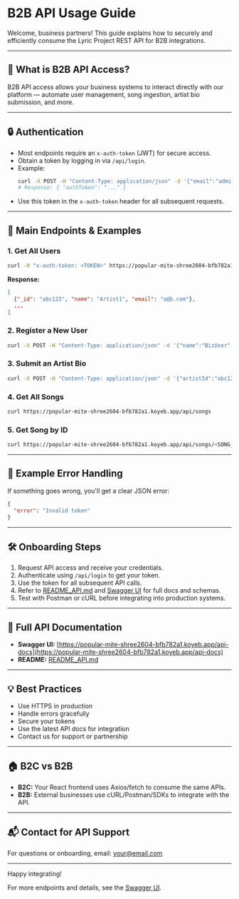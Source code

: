 # B2B API Usage Guide

Welcome, business partners! This guide explains how to securely and efficiently consume the Lyric Project REST API for B2B integrations.

---

## 🤝 What is B2B API Access?
B2B API access allows your business systems to interact directly with our platform — automate user management, song ingestion, artist bio submission, and more.

---

## 🔒 Authentication
- Most endpoints require an `x-auth-token` (JWT) for secure access.
- Obtain a token by logging in via `/api/login`.
- Example:
  ```sh
  curl -X POST -H "Content-Type: application/json" -d '{"email":"admin@email.com","password":"yourpass"}' https://popular-mite-shree2604-bfb782a1.koyeb.app/api/login
  # Response: { "authToken": "..." }
  ```
- Use this token in the `x-auth-token` header for all subsequent requests.

---

## 📘 Main Endpoints & Examples

### 1. Get All Users
```sh
curl -H "x-auth-token: <TOKEN>" https://popular-mite-shree2604-bfb782a1.koyeb.app/api/users
```
**Response:**
```json
[
  {"_id": "abc123", "name": "Artist1", "email": "a@b.com"},
  ...
]
```

### 2. Register a New User
```sh
curl -X POST -H "Content-Type: application/json" -d '{"name":"BizUser","email":"biz@email.com","password":"pass"}' https://popular-mite-shree2604-bfb782a1.koyeb.app/api/users
```

### 3. Submit an Artist Bio
```sh
curl -X POST -H "Content-Type: application/json" -d '{"artistId":"abc123","bio":"My new bio"}' https://popular-mite-shree2604-bfb782a1.koyeb.app/api/bio
```

### 4. Get All Songs
```sh
curl https://popular-mite-shree2604-bfb782a1.koyeb.app/api/songs
```

### 5. Get Song by ID
```sh
curl https://popular-mite-shree2604-bfb782a1.koyeb.app/api/songs/<SONG_ID>
```

---

## 📨 Example Error Handling
If something goes wrong, you'll get a clear JSON error:
```json
{
  "error": "Invalid token"
}
```

---

## 🛠️ Onboarding Steps
1. Request API access and receive your credentials.
2. Authenticate using `/api/login` to get your token.
3. Use the token for all subsequent API calls.
4. Refer to [README_API.md](./README_API.md) and [Swagger UI](https://popular-mite-shree2604-bfb782a1.koyeb.app/api-docs) for full docs and schemas.
5. Test with Postman or cURL before integrating into production systems.

---

## 📖 Full API Documentation
- **Swagger UI:** [https://popular-mite-shree2604-bfb782a1.koyeb.app/api-docs](https://popular-mite-shree2604-bfb782a1.koyeb.app/api-docs)
- **README:** [README_API.md](./README_API.md)

---

## 💡 Best Practices
- Use HTTPS in production
- Handle errors gracefully
- Secure your tokens
- Use the latest API docs for integration
- Contact us for support or partnership

---

## 🏠 B2C vs B2B
- **B2C:** Your React frontend uses Axios/fetch to consume the same APIs.
- **B2B:** External businesses use cURL/Postman/SDKs to integrate with the API.

---

## 📬 Contact for API Support
For questions or onboarding, email: your@email.com

---

Happy integrating!

For more endpoints and details, see the [Swagger UI](https://popular-mite-shree2604-bfb782a1.koyeb.app/api-docs).

